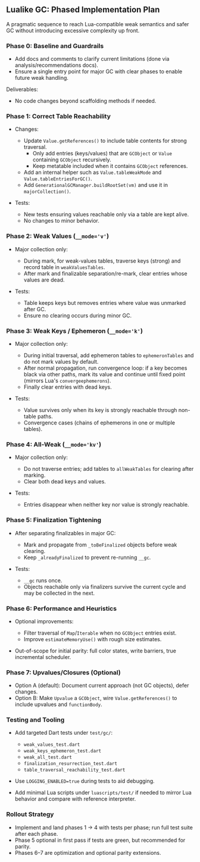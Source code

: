 ## Lualike GC: Phased Implementation Plan

A pragmatic sequence to reach Lua-compatible weak semantics and safer GC without introducing excessive complexity up front.

### Phase 0: Baseline and Guardrails

- Add docs and comments to clarify current limitations (done via analysis/recommendations docs).
- Ensure a single entry point for major GC with clear phases to enable future weak handling.

Deliverables:
- No code changes beyond scaffolding methods if needed.

### Phase 1: Correct Table Reachability

- Changes:
  - Update `Value.getReferences()` to include table contents for strong traversal.
    - Only add entries (keys/values) that are `GCObject` or `Value` containing `GCObject` recursively.
    - Keep metatable included when it contains `GCObject` references.
  - Add an internal helper such as `Value.tableWeakMode` and `Value.tableEntriesForGC()`.
  - Add `GenerationalGCManager.buildRootSet(vm)` and use it in `majorCollection()`.

- Tests:
  - New tests ensuring values reachable only via a table are kept alive.
  - No changes to minor behavior.

### Phase 2: Weak Values (`__mode='v'`)

- Major collection only:
  - During mark, for weak-values tables, traverse keys (strong) and record table in `weakValuesTables`.
  - After mark and finalizable separation/re-mark, clear entries whose values are dead.

- Tests:
  - Table keeps keys but removes entries where value was unmarked after GC.
  - Ensure no clearing occurs during minor GC.

### Phase 3: Weak Keys / Ephemeron (`__mode='k'`)

- Major collection only:
  - During initial traversal, add ephemeron tables to `ephemeronTables` and do not mark values by default.
  - After normal propagation, run convergence loop: if a key becomes black via other paths, mark its value and continue until fixed point (mirrors Lua's `convergeephemerons`).
  - Finally clear entries with dead keys.

- Tests:
  - Value survives only when its key is strongly reachable through non-table paths.
  - Convergence cases (chains of ephemerons in one or multiple tables).

### Phase 4: All-Weak (`__mode='kv'`)

- Major collection only:
  - Do not traverse entries; add tables to `allWeakTables` for clearing after marking.
  - Clear both dead keys and values.

- Tests:
  - Entries disappear when neither key nor value is strongly reachable.

### Phase 5: Finalization Tightening

- After separating finalizables in major GC:
  - Mark and propagate from `_toBeFinalized` objects before weak clearing.
  - Keep `_alreadyFinalized` to prevent re-running `__gc`.

- Tests:
  - `__gc` runs once.
  - Objects reachable only via finalizers survive the current cycle and may be collected in the next.

### Phase 6: Performance and Heuristics

- Optional improvements:
  - Filter traversal of `Map`/`Iterable` when no `GCObject` entries exist.
  - Improve `estimateMemoryUse()` with rough size estimates.

- Out-of-scope for initial parity: full color states, write barriers, true incremental scheduler.

### Phase 7: Upvalues/Closures (Optional)

- Option A (default): Document current approach (not GC objects), defer changes.
- Option B: Make `Upvalue` a `GCObject`, wire `Value.getReferences()` to include upvalues and `functionBody`.

### Testing and Tooling

- Add targeted Dart tests under `test/gc/`:
  - `weak_values_test.dart`
  - `weak_keys_ephemeron_test.dart`
  - `weak_all_test.dart`
  - `finalization_resurrection_test.dart`
  - `table_traversal_reachability_test.dart`

- Use `LOGGING_ENABLED=true` during tests to aid debugging.
- Add minimal Lua scripts under `luascripts/test/` if needed to mirror Lua behavior and compare with reference interpreter.

### Rollout Strategy

- Implement and land phases 1 → 4 with tests per phase; run full test suite after each phase.
- Phase 5 optional in first pass if tests are green, but recommended for parity.
- Phases 6–7 are optimization and optional parity extensions.



